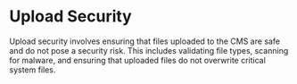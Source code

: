 
# Upload Security

Upload security involves ensuring that files uploaded to the CMS are safe and do not pose a security risk. This includes validating file types, scanning for malware, and ensuring that uploaded files do not overwrite critical system files.
